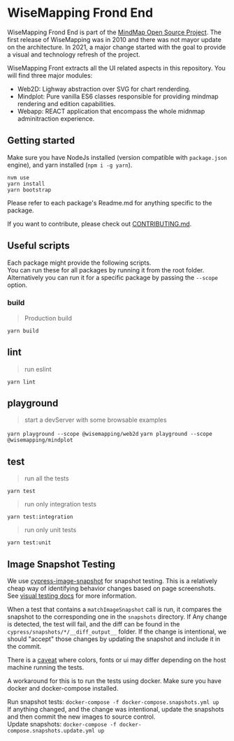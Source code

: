 # WiseMapping Frond End

WiseMapping Frond End is part of the [MindMap Open Source Project](http://www.wisemapping.org). The first release of WiseMapping was in 2010 and there was not mayor update on the architecture. In 2021, a major change started with the goal to provide a visual and technology refresh of the project. 

WiseMapping Front extracts all the UI related aspects in this repository. You will find three major modules:

* Web2D: Lighway abstraction over SVG for chart renderding.
* Mindplot: Pure vanilla ES6 classes responsible for providing mindmap rendering and edition capabilities.
* Webapp: REACT application that encompass the whole midnmap adminitraction experience.

## Getting started

Make sure you have NodeJs installed (version compatible with `package.json` engine), and yarn installed (`npm i -g yarn`).

```
nvm use
yarn install
yarn bootstrap
```

Please refer to each package's Readme.md for anything specific to the package.

If you want to contribute, please check out [CONTRIBUTING.md](./CONTRIBUTING.md).

## Useful scripts

Each package might provide the following scripts.  
You can run these for all packages by running it from the root folder. Alternatively you can run it for a specific package by passing the `--scope` option.

### build

> Production build

`yarn build`

## lint

> run eslint

`yarn lint`

## playground

> start a devServer with some browsable examples

`yarn playground --scope @wisemapping/web2d`
`yarn playground --scope @wisemapping/mindplot`

## test

> run all the tests

`yarn test`

> run only integration tests

`yarn test:integration`

> run only unit tests

`yarn test:unit`

## Image Snapshot Testing

We use [cypress-image-snapshot](https://www.npmjs.com/package/cypress-image-snapshot) for snapshot testing. This is a relatively cheap way of identifying behavior changes based on page screenshots. See [visual testing docs](https://docs.cypress.io/guides/tooling/visual-testing) for more information.

When a test that contains a `matchImageSnapshot` call is run, it compares the snapshot to the corresponding one in the `snapshots` directory. If Any change is detected, the test will fail, and the diff can be found in the `cypress/snapshots/*/__diff_output__` folder. If the change is intentional, we should "accept" those changes by updating the snapshot and include it in the commit.

There is a [caveat](https://github.com/jaredpalmer/cypress-image-snapshot/issues/98) where colors, fonts or ui may differ depending on the host machine running the tests.

A workaround for this is to run the tests using docker. Make sure you have docker and docker-compose installed.

Run snapshot tests: `docker-compose -f docker-compose.snapshots.yml up`  
If anything changed, and the change was intentional, update the snapshots and then commit the new images to source control.  
Update snapshots: `docker-compose -f docker-compose.snapshots.update.yml up`
